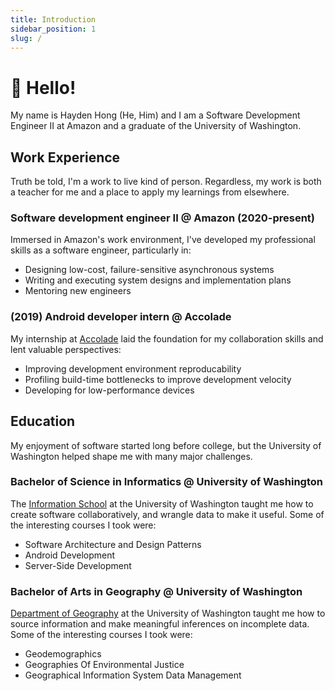 ```yaml
---
title: Introduction
sidebar_position: 1
slug: /
---
```


# 👋 Hello!

My name is Hayden Hong (He, Him) and I am a Software Development Engineer II at Amazon and a graduate of the University of Washington.

## Work Experience

Truth be told, I'm a work to live kind of person. Regardless, my work is both a teacher for me and a place to apply my learnings from elsewhere.

### Software development engineer II @ Amazon (2020-present)

Immersed in Amazon's work environment, I've developed my professional skills as a software engineer, particularly in:

- Designing low-cost, failure-sensitive asynchronous systems
- Writing and executing system designs and implementation plans
- Mentoring new engineers

### (2019) Android developer intern @ Accolade

My internship at [Accolade](https://www.accolade.com) laid the foundation for my collaboration skills and lent valuable perspectives:

- Improving development environment reproducability
- Profiling build-time bottlenecks to improve development velocity
- Developing for low-performance devices

## Education

My enjoyment of software started long before college, but the University of Washington helped shape me with many major challenges.

### Bachelor of Science in Informatics @ University of Washington

The [Information School](https://ischool.uw.edu) at the University of Washington taught me how to create software collaboratively, and wrangle data to make it useful. Some of the interesting courses I took were:

- Software Architecture and Design Patterns
- Android Development
- Server-Side Development

### Bachelor of Arts in Geography @ University of Washington

[Department of Geography](https://geography.washington.edu) at the University of Washington taught me how to source information and make meaningful inferences on incomplete data. Some of the interesting courses I took were:

- Geodemographics
- Geographies Of Environmental Justice
- Geographical Information System Data Management